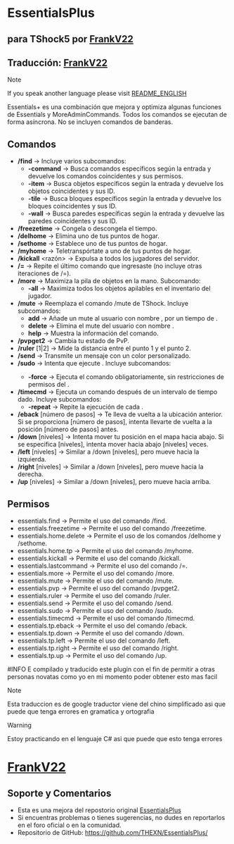 # EssentialsPlus
## para TShock5 por [FrankV22](https://github.com/itsFrankV22)

## Traducción: [FrankV22](https://github.com/itsFrankV22)

> [!NOTE]
> If you speak another language please visit [README_ENGLISH](https://github.com/itsFrankV22/EssentialsPlus-ES-EN-x64/blob/main/README_ENGLISH.md)


Essentials+ es una combinación que mejora y optimiza algunas funciones de Essentials y MoreAdminCommands. Todos los comandos se ejecutan de forma asíncrona. No se incluyen comandos de banderas.

## Comandos ##

- **/find** -> Incluye varios subcomandos:
    - **-command** -> Busca comandos específicos según la entrada y devuelve los comandos coincidentes y sus permisos.
    - **-item** -> Busca objetos específicos según la entrada y devuelve los objetos coincidentes y sus ID.
    - **-tile** -> Busca bloques específicos según la entrada y devuelve los bloques coincidentes y sus ID.
    - **-wall** -> Busca paredes específicas según la entrada y devuelve las paredes coincidentes y sus ID.
- **/freezetime** -> Congela o descongela el tiempo.
- **/delhome** <nombre del hogar> -> Elimina uno de tus puntos de hogar.
- **/sethome** <nombre del hogar> -> Establece uno de tus puntos de hogar.
- **/myhome** <nombre del hogar> -> Teletranspórtate a uno de tus puntos de hogar.
- **/kickall** <razón> -> Expulsa a todos los jugadores del servidor.
- **/=** -> Repite el último comando que ingresaste (no incluye otras iteraciones de /=).
- **/more** -> Maximiza la pila de objetos en la mano. Subcomando:
    - **-all** -> Maximiza todos los objetos apilables en el inventario del jugador.
- **/mute** -> Reemplaza el comando /mute de TShock. Incluye subcomandos:
    - **add** <nombre> <tiempo> -> Añade un mute al usuario con nombre <nombre>, por un tiempo de <tiempo>.
    - **delete** <nombre> -> Elimina el mute del usuario con nombre <nombre>.
    - **help** -> Muestra la información del comando.
- **/pvpget2** -> Cambia tu estado de PvP.
- **/ruler** [1|2] -> Mide la distancia entre el punto 1 y el punto 2.
- **/send** -> Transmite un mensaje con un color personalizado.
- **/sudo** -> Intenta que <jugador> ejecute <comando>. Incluye subcomandos:
    - **-force** -> Ejecuta el comando obligatoriamente, sin restricciones de permisos del <jugador>.
- **/timecmd** -> Ejecuta un comando después de un intervalo de tiempo dado. Incluye subcomandos:
    - **-repeat** -> Repite la ejecución de <comando> cada <tiempo>.
- **/eback** [número de pasos] -> Te lleva de vuelta a la ubicación anterior. Si se proporciona [número de pasos], intenta llevarte de vuelta a la posición [número de pasos] antes.
- **/down** [niveles] -> Intenta mover tu posición en el mapa hacia abajo. Si se especifica [niveles], intenta mover hacia abajo [niveles] veces.
- **/left** [niveles] -> Similar a /down [niveles], pero mueve hacia la izquierda.
- **/right** [niveles] -> Similar a /down [niveles], pero mueve hacia la derecha.
- **/up** [niveles] -> Similar a /down [niveles], pero mueve hacia arriba.

## Permisos ##

- essentials.find -> Permite el uso del comando /find.
- essentials.freezetime -> Permite el uso del comando /freezetime.
- essentials.home.delete -> Permite el uso de los comandos /delhome y /sethome.
- essentials.home.tp -> Permite el uso del comando /myhome.
- essentials.kickall -> Permite el uso del comando /kickall.
- essentials.lastcommand -> Permite el uso del comando /=.
- essentials.more -> Permite el uso del comando /more.
- essentials.mute -> Permite el uso del comando /mute.
- essentials.pvp -> Permite el uso del comando /pvpget2.
- essentials.ruler -> Permite el uso del comando /ruler.
- essentials.send -> Permite el uso del comando /send.
- essentials.sudo -> Permite el uso del comando /sudo.
- essentials.timecmd -> Permite el uso del comando /timecmd.
- essentials.tp.eback -> Permite el uso del comando /eback.
- essentials.tp.down -> Permite el uso del comando /down.
- essentials.tp.left -> Permite el uso del comando /left.
- essentials.tp.right -> Permite el uso del comando /right.
- essentials.tp.up -> Permite el uso del comando /up.

#INFO
E compilado y traducido este plugin con el fin de permitir a otras personas novatas como yo en mi momento poder obtener esto mas facil


> [!NOTE]
> Esta traduccion es de google traductor viene del chino simplificado asi que puede que tenga errores en gramatica y ortografia

> [!WARNING]
> Estoy practicando en el lenguaje C# asi que puede que esto tenga errores
# [FrankV22](https://github.com/itsFrankV22)


## Soporte y Comentarios
- Esta es una mejora del repostorio original [EssentialsPlus](https://github.com/THEXN/EssentialsPlus/)
- Si encuentras problemas o tienes sugerencias, no dudes en reportarlos en el foro oficial o en la comunidad.
- Repositorio de GitHub: https://github.com/THEXN/EssentialsPlus/
